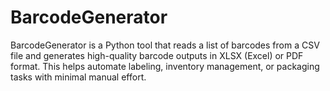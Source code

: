 # BarcodeGenerator
BarcodeGenerator is a Python tool that reads a list of barcodes from a CSV file and generates high-quality barcode outputs in XLSX (Excel) or PDF format. This helps automate labeling, inventory management, or packaging tasks with minimal manual effort.
